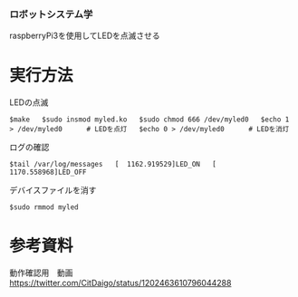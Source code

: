 ### ロボットシステム学
raspberryPi3を使用してLEDを点滅させる

# 実行方法

LEDの点滅

`$make  
 $sudo insmod myled.ko  
 $sudo chmod 666 /dev/myled0  
 $echo 1 > /dev/myled0		# LEDを点灯  
 $echo 0 > /dev/myled0		# LEDを消灯`  

ログの確認

`$tail /var/log/messages  
 [  1162.919529]LED_ON  
 [  1170.558968]LED_OFF`  

デバイスファイルを消す

`$sudo rmmod myled`  

# 参考資料
動作確認用　動画
https://twitter.com/CitDaigo/status/1202463610796044288
